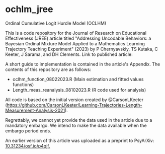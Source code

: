# ochlm_jree
Ordinal Cumulative Logit Hurdle Model (OCLHM) 

This is a code repository for the Journal of Research on Educational Effectiveness (JREE) article titled "Addressing Uncodable Behaviors: a Bayesian Ordinal Mixture Model Applied to a Mathematics Learning Trajectory Teaching Experiment" (2023) by P Chernyavskiy, TS Kutaka, C Keeter, J Sarama, and DH Clements. Link to published article: 

A short guide to implementation is contained in the article's Appendix. The contents of this repository are as follows:
- oclhm_function_08022023.R (Main estimation and fitted values functions)
- Length_meas_reanalysis_08102023.R (R code used for analysis)

All code is based on the initial version created by @CarsonLKeeter (https://github.com/CarsonLKeeter/Learning-Trajectories-Length-Measurement-Analysis-2021).

Regrettably, we cannot yet provide the data used in the article due to a mandatory embargo. We intend to make the data available when the embargo period ends.

An earlier version of this article was uploaded as a preprint to PsyArXiv: [10.31234/osf.io/p4qjf. ](https://psyarxiv.com/p4qjf/)
